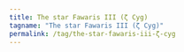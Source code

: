 ```yaml
---
title: The star Fawaris III (ζ Cyg)
tagname: "The star Fawaris III (ζ Cyg)"
permalink: /tag/the-star-fawaris-iii-ζ-cyg
---
```

